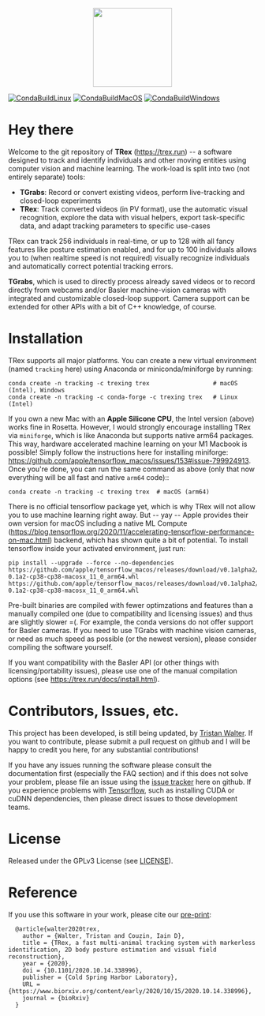 <p align="center"><img src="https://github.com/mooch443/trex/blob/master/images/Icon1024.png" width="160px"></p>

[![CondaBuildLinux](https://github.com/mooch443/trex/actions/workflows/cmake-ubuntu.yml/badge.svg)](https://github.com/mooch443/trex/actions/workflows/cmake-ubuntu.yml) [![CondaBuildMacOS](https://github.com/mooch443/trex/actions/workflows/cmake-macos.yml/badge.svg)](https://github.com/mooch443/trex/actions/workflows/cmake-macos.yml) [![CondaBuildWindows](https://github.com/mooch443/trex/actions/workflows/cmake-windows.yml/badge.svg)](https://github.com/mooch443/trex/actions/workflows/cmake-windows.yml)

# Hey there

Welcome to the git repository of **TRex** (https://trex.run) -- a software designed to track and identify individuals and other moving entities using computer vision and machine learning. The work-load is split into two (not entirely separate) tools:

* **TGrabs**: Record or convert existing videos, perform live-tracking and closed-loop experiments
* **TRex**: Track converted videos (in PV format), use the automatic visual recognition, explore the data with visual helpers, export task-specific data, and adapt tracking parameters to specific use-cases

TRex can track 256 individuals in real-time, or up to 128 with all fancy features like posture estimation enabled, and for up to 100 individuals allows you to 
(when realtime speed is not required) visually recognize individuals and automatically correct potential tracking errors.

**TGrabs**, which is used to directly process already saved videos or to record directly from webcams and/or Basler machine-vision cameras with integrated and customizable closed-loop support. Camera support can be extended for other APIs with a bit of C++ knowledge, of course.

# Installation

TRex supports all major platforms. You can create a new virtual environment (named ``tracking`` here) using Anaconda or miniconda/miniforge by running:

	conda create -n tracking -c trexing trex                  # macOS (Intel), Windows
	conda create -n tracking -c conda-forge -c trexing trex   # Linux (Intel)

If you own a new Mac with an **Apple Silicone CPU**, the Intel version (above) works fine in Rosetta. However, I would strongly encourage installing TRex via ``miniforge``, which is like Anaconda but supports native arm64 packages. This way, hardware accelerated machine learning on your M1 Macbook is possible! Simply follow the instructions here for installing miniforge: https://github.com/apple/tensorflow_macos/issues/153#issue-799924913. Once you're done, you can run the same command as above (only that now everything will be all fast and native ``arm64`` code)::

	conda create -n tracking -c trexing trex  # macOS (arm64)

There is no official tensorflow package yet, which is why TRex will not allow you to use machine learning right away. But -- yay -- Apple provides their own version for macOS including a native ML Compute (https://blog.tensorflow.org/2020/11/accelerating-tensorflow-performance-on-mac.html) backend, which has shown quite a bit of potential. To install tensorflow inside your activated environment, just run:

	pip install --upgrade --force --no-dependencies https://github.com/apple/tensorflow_macos/releases/download/v0.1alpha2/tensorflow_macos-0.1a2-cp38-cp38-macosx_11_0_arm64.whl https://github.com/apple/tensorflow_macos/releases/download/v0.1alpha2/tensorflow_addons_macos-0.1a2-cp38-cp38-macosx_11_0_arm64.whl

Pre-built binaries are compiled with fewer optimzations and features than a manually compiled one (due to compatibility and licensing issues) and thus are slightly slower =(. For example, the conda versions do not offer support for Basler cameras. If you need to use TGrabs with machine vision cameras, or need as much speed as possible (or the newest version), please consider compiling the software yourself.

If you want compatibility with the Basler API (or other things with licensing/portability issues), please 
use one of the manual compilation options (see https://trex.run/docs/install.html).

# Contributors, Issues, etc.

This project has been developed, is still being updated, by [Tristan Walter](http://moochm.de).
If you want to contribute, please submit a pull request on github and I will be happy to credit you here, for any substantial contributions!

If you have any issues running the software please consult the documentation first (especially the FAQ section) 
and if this does not solve your problem, please file an issue using the [issue tracker](https://github.com/mooch443/trex/issues) here on github. 
If you experience problems with [Tensorflow](https://tensorflow.org), such as installing CUDA or cuDNN dependencies, then please direct issues to those development teams.

# License

Released under the GPLv3 License (see [LICENSE](https://github.com/mooch443/trex/blob/master/LICENSE)).

# Reference

If you use this software in your work, please cite our [pre-print](http://preprint.trex.run):
```
  @article{walter2020trex,
    author = {Walter, Tristan and Couzin, Iain D},
    title = {TRex, a fast multi-animal tracking system with markerless identification, 2D body posture estimation and visual field reconstruction},
    year = {2020},
    doi = {10.1101/2020.10.14.338996},
    publisher = {Cold Spring Harbor Laboratory},
    URL = {https://www.biorxiv.org/content/early/2020/10/15/2020.10.14.338996},
    journal = {bioRxiv}
  }
```
